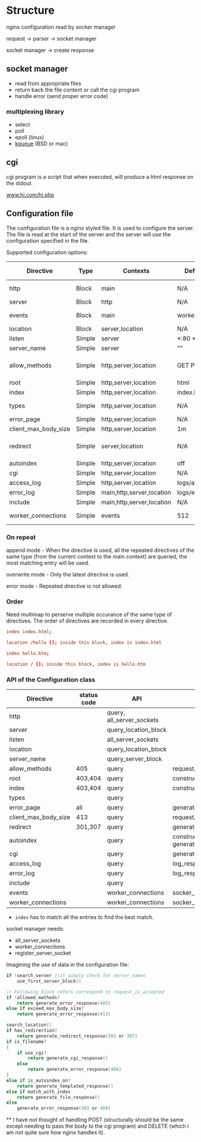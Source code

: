 # Structure

nginx configuration read by socker manager

request -> parser -> socket manager

socket manager -> create response

## socket manager

- read from appropriate files
- return back the file content or call the cgi program
- handle error (send proper error code)

### multiplexing library

- select
- poll
- epoll (linux)
- [kqueue](https://habr.com/en/articles/600123/) (BSD or mac)

## cgi

cgi program is a script that when executed, will produce a html response on the stdout.

www.hi.com/hi.php

## Configuration file

The configuration file is a nginx styled file. It is used to configure the server. The file is read at the start of the server and the server will use the configuration specified in the file.

Supported configuration options:

| Directive            | Type   | Contexts                  | Default values     | On repeat | order matters | arguments              |
| -------------------- | ------ | ------------------------- | ------------------ | --------- | ------------- | ---------------------- |
| http                 | Block  | main                      | N/A                | error     | appear once   | {}                     |
| server               | Block  | http                      | N/A                | append    | yes           | {}                     |
| events               | Block  | main                      | worker_connections | error     | appear once   | {}                     |
| location             | Block  | server,location           | N/A                | append    | yes           | {}                     |
| listen               | Simple | server                    | *:80 *:8000        | append    | no            | ip_address*            |
| server_name          | Simple | server                    | ""                 | append    | no            | word*                  |
| allow_methods        | Simple | http,server,location      | GET POST           | append    | yes           | (GET \| POST \| DELETE)* |
| root                 | Simple | http,server,location      | html               | overwrite | yes           | path                   |
| index                | Simple | http,server,location      | index.html         | append    | yes           | path*                  |
| types                | Simple | http,server,location      | N/A                | overwrite | yes           | { text/plain * }       |
| error_page           | Simple | http,server,location      | N/A                | append    | yes           | word path              |
| client_max_body_size | Simple | http,server,location      | 1m                 | overwrite | yes           | number unit            |
| redirect             | Simple | server,location           | N/A                | overwrite | yes           | path (redirect \| permanent) |
| autoindex            | Simple | http,server,location      | off                | overwrite | yes           | on \| off              |
| cgi                  | Simple | http,server,location      | N/A                | append    | yes           | word path              |
| access_log           | Simple | http,server,location      | logs/access.log    | overwrite | yes           | path                   |
| error_log            | Simple | main,http,server,location | logs/error.log     | overwrite | yes           | path                   |
| include              | Simple | main,http,server,location | N/A                | N/A       | yes           | path                   |
| worker_connections   | Simple | events                    | 512                | overwrite | appear once   | number                 |

### On repeat

append mode - When the directive is used, all the repeated directives of the same type (from the current context to the main context) are queried, the most matching entry will be used.

overwrite mode - Only the latest directive is used.

error mode - Repeated directive is not allowed.

### Order

Need multimap to perserve multiple occurance of the same type of directives.
The order of directives are recorded in every directive.

```conf
index index.html;

location /hello {}; inside this block, index is index.html

index hello.htm;

location / {}; inside this block, index is hello.htm
```

### API of the Configuration class

| Directive            | status code | API                       | used by
| -------------------- | ----------- | ------------------------- | -------------------
| http                 |             | query, all_server_sockets |
| server               |             | query_location_block      |
| listen               |             | all_server_sockets        |
| location             |             | query_location_block      |
| server_name          |             | query_server_block        |
| allow_methods        | 405         | query                     | request_is_accepted
| root                 | 403,404     | query                     | construct_full_path
| index                | 403,404     | query                     | construct_full_path
| types                |             | query                     |
| error_page           | all         | query                     | generate_templated_response
| client_max_body_size | 413         | query                     | request_is_accepted
| redirect             | 301,307     | query                     | generate_redirect_response
| autoindex            |             | query                     | construct_full_path, generate_templated_response
| cgi                  |             | query                     | generate_cgi_response
| access_log           |             | query                     | log_response
| error_log            |             | query                     | log_response
| include              |             | query                     |
| events               |             | worker_connections        | socker_manager
| worker_connections   |             | worker_connections        | socker_manager

- `index` has to match all the entries to find the best match. 

socket manager needs:

- all_server_sockets
- worker_connections
- register_server_socket

Imagining the use of data in the configuration file:

```c
if !search_server //it simply check for server_names
	use_first_server_block()

// Following block refers correspond to request_is_accepted
if !allowed_mathods?
	return generate_error_response(405)
else if exceed_max_body_size?
	return generate_error_response(413)

search_location()
if has_redirection?
	return generate_redirect_response(301 or 307)
if is_filename?
{
	if use_cgi?
		return generate_cgi_response()
	else
		return generate_error_response(404)
}
else if is_autoindex_on?
	return generate_templated_response()
else if match_with_index
	return generate_file_response()
else
	generate_error_response(403 or 404)
```

** I have not thought of handling POST (structurally should be the same except needing to pass the body to the cgi program) and DELETE (which I am not quite sure how nginx handles it).